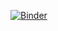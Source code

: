 [![Binder](https://mybinder.org/badge.svg)](https://mybinder.org/v2/gh/slfordyce/my-first-binder/master)
